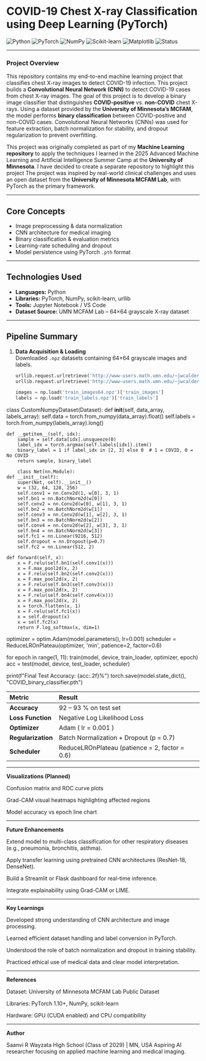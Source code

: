 #  COVID-19 Chest X-ray Classification using Deep Learning (PyTorch)

![Python](https://img.shields.io/badge/Python-3.9+-blue.svg)
![PyTorch](https://img.shields.io/badge/PyTorch-Deep%20Learning-red)
![NumPy](https://img.shields.io/badge/NumPy-Scientific%20Computing-orange)
![Scikit-learn](https://img.shields.io/badge/Scikit--learn-ML%20Utilities-yellow)
![Matplotlib](https://img.shields.io/badge/Matplotlib-Visualization-green)
![Status](https://img.shields.io/badge/Status-In%20Progress-brightgreen)

---

###  Project Overview
This repository contains my end-to-end machine learning project that classifies chest X-ray images to detect COVID-19 infection. This project builds a **Convolutional Neural Network (CNN)** to detect COVID-19 cases from chest X-ray images. The goal of this project is to develop a binary image classifier that distinguishes **COVID-positive** vs. **non-COVID** chest X-rays. Using a dataset provided by the **University of Minnesota’s MCFAM**, the model performs **binary classification** between COVID-positive and non-COVID cases.  Convolutional Neural Networks (CNNs) was used for feature extraction, batch normalization for stability, and dropout regularization to prevent overfitting.

This project was originally completed as part of my **Machine Learning repository** to apply the techniques I learned in the 2025 Advanced Machine Learning and Artificial Intelligence Summer Camp at the **University of Minnesota**. I have decided to create a separate repository to highlight this project
The project was inspired by real-world clinical challenges and uses an open dataset from the **University of Minnesota MCFAM Lab**, with PyTorch as the primary framework.

---


##  Core Concepts
- Image preprocessing & data normalization  
- CNN architecture for medical imaging  
- Binary classification & evaluation metrics  
- Learning-rate scheduling and dropout  
- Model persistence using PyTorch `.pth` format  

---

##  Technologies Used
- **Languages:** Python  
- **Libraries:** PyTorch, NumPy, scikit-learn, urllib  
- **Tools:** Jupyter Notebook / VS Code  
- **Dataset Source:** UMN MCFAM Lab – 64×64 grayscale X-ray dataset  

---

##  Pipeline Summary

1. **Data Acquisition & Loading**  
   Downloaded `.npz` datasets containing 64×64 grayscale images and labels.  

   ```python
   urllib.request.urlretrieve('http://www-users.math.umn.edu/~jwcalder/MCFAM/train_images64.npz', 'train_images64.npz')
   urllib.request.urlretrieve('http://www-users.math.umn.edu/~jwcalder/MCFAM/train_labels.npz', 'train_labels.npz')

   images = np.load('train_images64.npz')['train_images']
   labels = np.load('train_labels.npz')['train_labels']

class CustomNumpyDataset(Dataset):
    def __init__(self, data_array, labels_array):
        self.data = torch.from_numpy(data_array).float()
        self.labels = torch.from_numpy(labels_array).long()

    def __getitem__(self, idx):
        sample = self.data[idx].unsqueeze(0)
        label_idx = torch.argmax(self.labels[idx]).item()
        binary_label = 1 if label_idx in [2, 3] else 0  # 1 = COVID, 0 = No COVID
        return sample, binary_label

        class Net(nn.Module):
    def __init__(self):
        super(Net, self).__init__()
        w = (32, 64, 128, 256)
        self.conv1 = nn.Conv2d(1, w[0], 3, 1)
        self.bn1 = nn.BatchNorm2d(w[0])
        self.conv2 = nn.Conv2d(w[0], w[1], 3, 1)
        self.bn2 = nn.BatchNorm2d(w[1])
        self.conv3 = nn.Conv2d(w[1], w[2], 3, 1)
        self.bn3 = nn.BatchNorm2d(w[2])
        self.conv4 = nn.Conv2d(w[2], w[3], 3, 1)
        self.bn4 = nn.BatchNorm2d(w[3])
        self.fc1 = nn.Linear(9216, 512)
        self.dropout = nn.Dropout(p=0.7)
        self.fc2 = nn.Linear(512, 2)

    def forward(self, x):
        x = F.relu(self.bn1(self.conv1(x)))
        x = F.max_pool2d(x, 2)
        x = F.relu(self.bn2(self.conv2(x)))
        x = F.max_pool2d(x, 2)
        x = F.relu(self.bn3(self.conv3(x)))
        x = F.max_pool2d(x, 2)
        x = F.relu(self.bn4(self.conv4(x)))
        x = F.max_pool2d(x, 2)
        x = torch.flatten(x, 1)
        x = F.relu(self.fc1(x))
        x = self.dropout(x)
        x = self.fc2(x)
        return F.log_softmax(x, dim=1)

optimizer = optim.Adam(model.parameters(), lr=0.001)
scheduler = ReduceLROnPlateau(optimizer, 'min', patience=2, factor=0.6)

for epoch in range(1, 11):
    train(model, device, train_loader, optimizer, epoch)
    acc = test(model, device, test_loader, scheduler)

print(f"Final Test Accuracy: {acc:.2f}%")
torch.save(model.state_dict(), "COVID_binary_classifier.pth")


| Metric             | Result                                         |
| :----------------- | :--------------------------------------------- |
| **Accuracy**       | 92 – 93 % on test set                          |
| **Loss Function**  | Negative Log Likelihood Loss                   |
| **Optimizer**      | Adam ( lr = 0.001 )                            |
| **Regularization** | Batch Normalization + Dropout (p = 0.7)        |
| **Scheduler**      | ReduceLROnPlateau (patience = 2, factor = 0.6) |

---

 **Visualizations (Planned)**

Confusion matrix and ROC curve plots

Grad-CAM visual heatmaps highlighting affected regions

Model accuracy vs epoch line chart

---

 **Future Enhancements**

Extend model to multi-class classification for other respiratory diseases (e.g., pneumonia, bronchitis, asthma).

Apply transfer learning using pretrained CNN architectures (ResNet-18, DenseNet).

Build a Streamlit or Flask dashboard for real-time inference.

Integrate explainability using Grad-CAM or LIME.

---

 **Key Learnings**

Developed strong understanding of CNN architecture and image processing.

Learned efficient dataset handling and label conversion in PyTorch.

Understood the role of batch normalization and dropout in training stability.

Practiced ethical use of medical data and clear model interpretation.

---

 **References**

Dataset: University of Minnesota MCFAM Lab Public Dataset

Libraries: PyTorch 1.10+, NumPy, scikit-learn

Hardware: GPU (CUDA enabled) and CPU compatibility

---

 **Author**

Saanvi R
Wayzata High School (Class of 2029) | MN, USA
Aspiring AI researcher focusing on applied machine learning and medical imaging.

